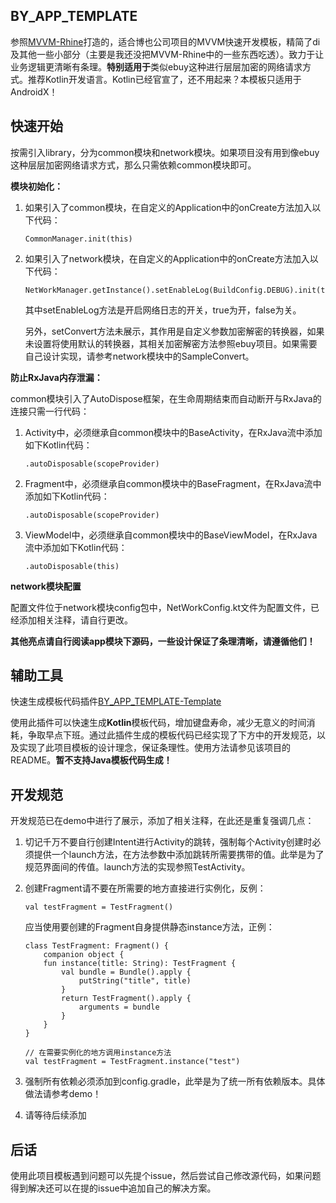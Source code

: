 ## BY_APP_TEMPLATE

参照[MVVM-Rhine](https://github.com/qingmei2/MVVM-Rhine)打造的，适合博也公司项目的MVVM快速开发模板，精简了di及其他一些小部分（主要是我还没把MVVM-Rhine中的一些东西吃透）。致力于让业务逻辑更清晰有条理。**特别适用于**类似ebuy这种进行层层加密的网络请求方式。推荐Kotlin开发语言。Kotlin已经官宣了，还不用起来？本模板只适用于AndroidX！

## 快速开始

按需引入library，分为common模块和network模块。如果项目没有用到像ebuy这种层层加密网络请求方式，那么只需依赖common模块即可。

**模块初始化：**
1. 如果引入了common模块，在自定义的Application中的onCreate方法加入以下代码：
    ```
    CommonManager.init(this)
    ```
2. 如果引入了network模块，在自定义的Application中的onCreate方法加入以下代码：
    ```
    NetWorkManager.getInstance().setEnableLog(BuildConfig.DEBUG).init(this)
    ```
    其中setEnableLog方法是开启网络日志的开关，true为开，false为关。

    另外，setConvert方法未展示，其作用是自定义参数加密解密的转换器，如果未设置将使用默认的转换器，其相关加密解密方法参照ebuy项目。如果需要自己设计实现，请参考network模块中的SampleConvert。

**防止RxJava内存泄漏：**

common模块引入了AutoDispose框架，在生命周期结束而自动断开与RxJava的连接只需一行代码：
1. Activity中，必须继承自common模块中的BaseActivity，在RxJava流中添加如下Kotlin代码：
    ```
    .autoDisposable(scopeProvider)
    ```
2. Fragment中，必须继承自common模块中的BaseFragment，在RxJava流中添加如下Kotlin代码：
    ```
    .autoDisposable(scopeProvider)
    ```
3. ViewModel中，必须继承自common模块中的BaseViewModel，在RxJava流中添加如下Kotlin代码：
    ```
    .autoDisposable(this)
    ```
**network模块配置**

配置文件位于network模块config包中，NetWorkConfig.kt文件为配置文件，已经添加相关注释，请自行更改。

**其他亮点请自行阅读app模块下源码，一些设计保证了条理清晰，请遵循他们！**

## 辅助工具

快速生成模板代码插件[BY_APP_TEMPLATE-Template](https://github.com/cyixlq/BY_APP_TEMPLATE-Template)

使用此插件可以快速生成**Kotlin**模板代码，增加键盘寿命，减少无意义的时间消耗，争取早点下班。通过此插件生成的模板代码已经实现了下方中的开发规范，以及实现了此项目模板的设计理念，保证条理性。使用方法请参见该项目的README。**暂不支持Java模板代码生成！**

## 开发规范

开发规范已在demo中进行了展示，添加了相关注释，在此还是重复强调几点：

1. 切记千万不要自行创建Intent进行Activity的跳转，强制每个Activity创建时必须提供一个launch方法，在方法参数中添加跳转所需要携带的值。此举是为了规范界面间的传值。launch方法的实现参照TestActivity。
2. 创建Fragment请不要在所需要的地方直接进行实例化，反例：
    ```
    val testFragment = TestFragment()
    ```
    应当使用要创建的Fragment自身提供静态instance方法，正例：
    ```
    class TestFragment: Fragment() {
        companion object {
        fun instance(title: String): TestFragment {
            val bundle = Bundle().apply {
                putString("title", title)
            }
            return TestFragment().apply {
                arguments = bundle
            }
        }
    }

    // 在需要实例化的地方调用instance方法
    val testFragment = TestFragment.instance("test")
    ```
3. 强制所有依赖必须添加到config.gradle，此举是为了统一所有依赖版本。具体做法请参考demo！

4. 请等待后续添加

## 后话

使用此项目模板遇到问题可以先提个issue，然后尝试自己修改源代码，如果问题得到解决还可以在提的issue中追加自己的解决方案。